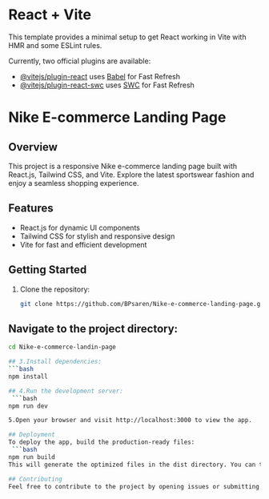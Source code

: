# React + Vite

This template provides a minimal setup to get React working in Vite with HMR and some ESLint rules.

Currently, two official plugins are available:

- [@vitejs/plugin-react](https://github.com/vitejs/vite-plugin-react/blob/main/packages/plugin-react/README.md) uses [Babel](https://babeljs.io/) for Fast Refresh
- [@vitejs/plugin-react-swc](https://github.com/vitejs/vite-plugin-react-swc) uses [SWC](https://swc.rs/) for Fast Refresh


# Nike E-commerce Landing Page

## Overview
This project is a responsive Nike e-commerce landing page built with React.js, Tailwind CSS, and Vite. Explore the latest sportswear fashion and enjoy a seamless shopping experience.

## Features
- React.js for dynamic UI components
- Tailwind CSS for stylish and responsive design
- Vite for fast and efficient development

## Getting Started
1. Clone the repository:
   ```bash
   git clone https://github.com/BPsaren/Nike-e-commerce-landing-page.git
   
## Navigate to the project directory:
   ```bash
   cd Nike-e-commerce-landin-page

## 3.Install dependencies:
   ```bash
npm install

## 4.Run the development server:
    ```bash
npm run dev

5.Open your browser and visit http://localhost:3000 to view the app.

## Deployment
To deploy the app, build the production-ready files:
    ```bash
npm run build
This will generate the optimized files in the dist directory. You can then deploy these files to your hosting platform of choice.

## Contributing
Feel free to contribute to the project by opening issues or submitting pull requests. Your feedback and contributions are highly appreciated.

